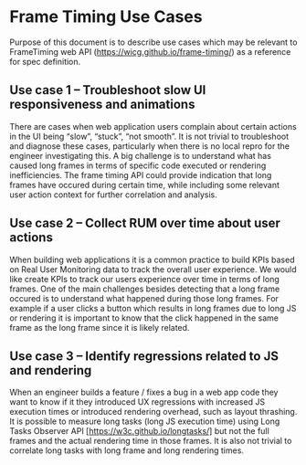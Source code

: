 # Frame Timing Use Cases 
Purpose of this document is to describe use cases which may be relevant to FrameTiming web API (https://wicg.github.io/frame-timing/) as a reference for spec definition. 

## Use case 1 – Troubleshoot slow UI responsiveness and animations  
There are cases when web application users complain about certain actions in the UI being “slow”, “stuck”, “not smooth”. 
It is not trivial to troubleshoot and diagnose these cases, particularly when there is no local repro for the engineer investigating this.
A big challenge is to understand what has caused long frames in terms of specific code executed or rendering inefficiencies.
The frame timing API could provide indication that long frames have occured during certain time, while including some relevant user action context for further correlation and analysis.

## Use case 2 – Collect RUM over time about user actions
When building web applications it is a common practice to build KPIs based on Real User Monitoring data to track the overall user experience.
We would like create KPIs to track our users experience over time in terms of long frames. One of the main challenges besides detecting that a long frame occured is to understand what happened during those long frames. For example if a user clicks a button which results in long frames due to long JS or rendering it is important to know that the click happened in the same frame as the long frame since it is likely related.

## Use case 3 – Identify regressions related to JS and rendering 
When an engineer builds a feature / fixes a bug in a web app code they want to know if it they introduced UX regressions with increased JS execution times or introduced rendering overhead, such as layout thrashing. It is possible to measure long tasks (long JS execution time) using Long Tasks Observer API [https://w3c.github.io/longtasks/] but not the full frames and the actual rendering time in those frames. It is also not trivial to correlate long tasks with long frame and long rendering times. 
